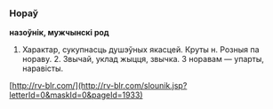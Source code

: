 ### Нораў
**назоўнік, мужчынскі род**

1. Характар, сукупнасць душэўных якасцей. Круты н. Розныя па нораву. 2. Звычай, уклад жыцця, звычка. З норавам — упарты, наравісты.

<a rel="author">[http://rv-blr.com/](http://rv-blr.com/slounik.jsp?letterId=0&maskId=0&pageId=1933)</a>
